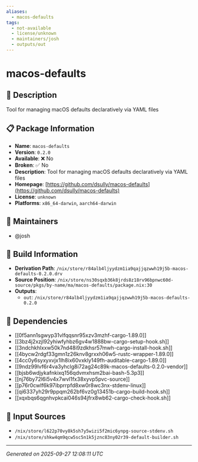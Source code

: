 ```yaml
---
aliases:
  - macos-defaults
tags:
  - not-available
  - license/unknown
  - maintainers/josh
  - outputs/out
---
```


# macos-defaults

## 📝 Description

Tool for managing macOS defaults declaratively via YAML files

## 📋 Package Information

- **Name**: `macos-defaults`
- **Version**: `0.2.0`
- **Available**: ❌ No
- **Broken**: ✅ No
- **Description**: Tool for managing macOS defaults declaratively via YAML files
- **Homepage**: [https://github.com/dsully/macos-defaults](https://github.com/dsully/macos-defaults)
- **License**: `unknown`
- **Platforms**: `x86_64-darwin`, `aarch64-darwin`
## 👥 Maintainers

- @josh


## 🔧 Build Information

- **Derivation Path**: `/nix/store/r84alb4ljyydzm1ia9qajjqzwwh19j5b-macos-defaults-0.2.0.drv`
- **Source Position**: `/nix/store/ns30sqxb36k8jrds8z18rv96bpnwc60d-source/pkgs/by-name/ma/macos-defaults/package.nix:30`
- **Outputs**:
  - `out`:  `/nix/store/r84alb4ljyydzm1ia9qajjqzwwh19j5b-macos-defaults-0.2.0`

## 🔗 Dependencies

- [[0f5ann1sgwyp31vlfqqsnr95xzv3mzhf-cargo-1.89.0]]
- [[3bz4j2xzjl92yhiwfyhbz6gv4w1888bw-cargo-setup-hook.sh]]
- [[3ndchkhlxxw50k7nd48i9zdkhsr57mwh-cargo-install-hook.sh]]
- [[4bycw2rdgf33gmn1z26knv8grxxh06w5-rustc-wrapper-1.89.0]]
- [[4cc0y6syxyxvjx1lh8ix60vxkly149fh-auditable-cargo-1.89.0]]
- [[9ndz99lvf6r4va3yhclg8i72ag24c89k-macos-defaults-0.2.0-vendor]]
- [[bjsb6wdjykafnkixq156qdvmxhsm2bai-bash-5.3p3]]
- [[nj76by72l6i5v4x7wvl1fx38xyvp5pvc-source]]
- [[p76r0cwlf6k97ibprrpfd8xw0r8wc3nx-stdenv-linux]]
- [[qi6337yh29r9ppqm262bf6vz0g13451b-cargo-build-hook.sh]]
- [[xqxbqs6qgnhvpkcai046s94jfrx8wb62-cargo-check-hook.sh]]

## 📁 Input Sources

- `/nix/store/l622p70vy8k5sh7y5wizi5f2mic6ynpg-source-stdenv.sh`
- `/nix/store/shkw4qm9qcw5sc5n1k5jznc83ny02r39-default-builder.sh`

---
*Generated on 2025-09-27 12:08:11 UTC*
